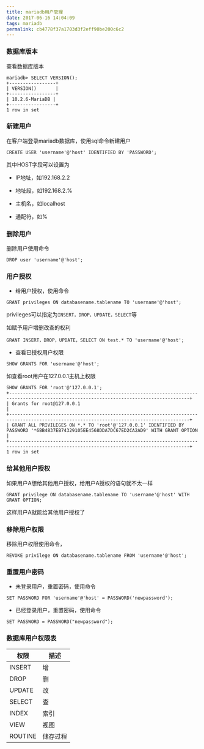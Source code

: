 ```yaml
---
title: mariadb用户管理
date: 2017-06-16 14:04:09
tags: mariadb
permalink: cb4778f37a1703d3f2eff90be200c6c2
---
```

### 数据库版本
查看数据库版本
```
mariadb> SELECT VERSION();
+-----------------+
| VERSION()       |
+-----------------+
| 10.2.6-MariaDB |
+-----------------+
1 row in set
```

<!--more-->

### 新建用户
在客户端登录mariadb数据库，使用sql命令新建用户
```
CREATE USER 'username'@'host' IDENTIFIED BY 'PASSWORD';
```
其中HOST字段可以设置为

+ IP地址，如192.168.2.2

+ 地址段，如192.168.2.%

+ 主机名，如localhost

+ 通配符，如%

### 删除用户
删除用户使用命令
```
DROP user 'username'@'host';
```
### 用户授权
+ 给用户授权，使用命令

```
GRANT privileges ON databasename.tablename TO 'username'@'host';
```
privileges可以指定为`INSERT，DROP，UPDATE，SELECT`等

如赋予用户增删改查的权利
```
GRANT INSERT，DROP，UPDATE，SELECT ON test.* TO 'username'@'host';
```

+ 查看已授权用户权限

```
SHOW GRANTS FOR 'username'@'host';
```
如查看root用户在127.0.0.1主机上权限
```
SHOW GRANTS FOR 'root'@'127.0.0.1';
+----------------------------------------------------------------------------------------------------------------------------------------+
| Grants for root@127.0.0.1                                                                                                              |
+----------------------------------------------------------------------------------------------------------------------------------------+
| GRANT ALL PRIVILEGES ON *.* TO 'root'@'127.0.0.1' IDENTIFIED BY PASSWORD '*6BB4837EB74329105EE4568DDA7DC67ED2CA2AD9' WITH GRANT OPTION |
+----------------------------------------------------------------------------------------------------------------------------------------+
1 row in set
```
### 给其他用户授权
如果用户A想给其他用户授权，给用户A授权的语句就不太一样
```
GRANT privilege ON databasename.tablename TO 'username'@'host' WITH GRANT OPTION;
```
这样用户A就能给其他用户授权了
### 移除用户权限
移除用户权限使用命令，
```
REVOKE privilege ON databasename.tablename FROM 'username'@'host';
```
### 重置用户密码
+ 未登录用户，重置密码，使用命令

```
SET PASSWORD FOR 'username'@'host' = PASSWORD('newpassword');
```

+ 已经登录用户，重置密码，使用命令

```
SET PASSWORD = PASSWORD("newpassword");
```

### 数据库用户权限表
|权限|描述|
|---|---|
|INSERT|增|
|DROP|删|
|UPDATE|改|
|SELECT|查|
|INDEX|索引|
|VIEW|视图|
|ROUTINE|储存过程|

